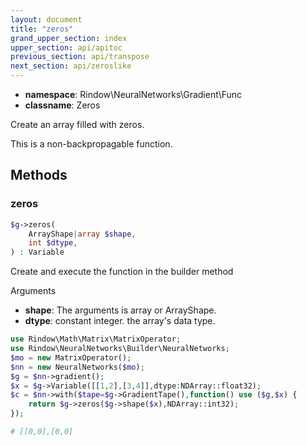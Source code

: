 ```yaml
---
layout: document
title: "zeros"
grand_upper_section: index
upper_section: api/apitoc
previous_section: api/transpose
next_section: api/zeroslike
---
```


- **namespace**: Rindow\NeuralNetworks\Gradient\Func
- **classname**: Zeros

Create an array filled with zeros.

This is a non-backpropagable function.

Methods
-------

### zeros
```php
$g->zeros(
    ArrayShape|array $shape,
    int $dtype,
) : Variable
```
Create and execute the function in the builder method

Arguments

- **shape**: The arguments is array or ArrayShape. 
- **dtype**: constant integer. the array's data type.

```php
use Rindow\Math\Matrix\MatrixOperator;
use Rindow\NeuralNetworks\Builder\NeuralNetworks;
$mo = new MatrixOperator();
$nn = new NeuralNetworks($mo);
$g = $nn->gradient();
$x = $g->Variable([[1,2],[3,4]],dtype:NDArray::float32);
$c = $nn->with($tape=$g->GradientTape(),function() use ($g,$x) {
    return $g->zeros($g->shape($x),NDArray::int32);
});

# [[0,0],[0,0]

```
